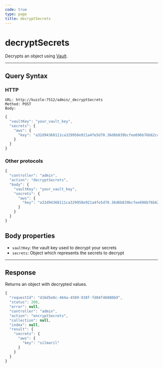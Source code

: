 ```yaml
---
code: true
type: page
title: decryptSecrets
---
```


# decryptSecrets

<SinceBadge version="1.10.0" />

Decrypts an object using [Vault](/core/1/guides/essentials/secrets-vault/).

---

## Query Syntax

### HTTP

```http
URL: http://kuzzle:7512/admin/_decryptSecrets
Method: POST
Body:
```

```js
{
  "vaultKey": "your_vault_key",
  "secrets": {
    "aws": {
      "key": "a32d94368111ca329958e921a4fe5d70.36d6b839bcfee696b76b62c4de655cd0"
    }
  }
}
```


### Other protocols


```js
{
  "controller": "admin",
  "action": "decryptSecrets",
  "body": {
    "vaultKey": "your_vault_key",
    "secrets": {
      "aws": {
        "key": "a32d94368111ca329958e921a4fe5d70.36d6b839bcfee696b76b62c4de655cd0"
      }
    }
  }
}
```

## Body properties

- `vaultKey`: the vault key used to decrypt your secrets
- `secrets`: Object which represents the secrets to decrypt

---

## Response

Returns an object with decrypted values.

```js
{
  "requestId": "d16d5e8c-464a-4589-938f-fd84f46080b9",
  "status": 200,
  "error": null,
  "controller": "admin",
  "action": "encryptSecrets",
  "collection": null,
  "index": null,
  "result": { 
    "secrets": {
      "aws": {
        "key": "silmaril"
      }
    } 
  }
}
```
